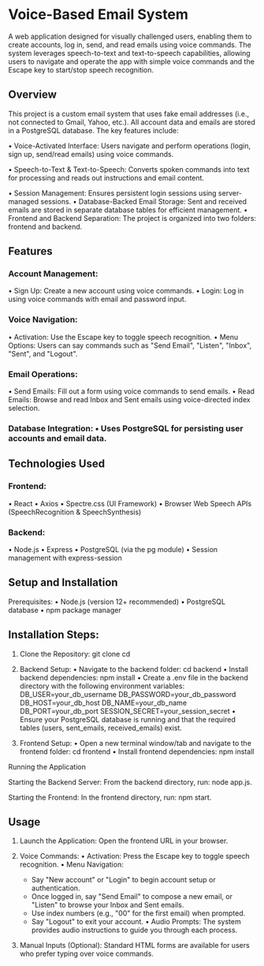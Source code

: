 # Voice-Based Email System

A web application designed for visually challenged users, enabling them to create accounts, log in, send, and read emails using voice commands. The system leverages speech-to-text and text-to-speech capabilities, allowing users to navigate and operate the app with simple voice commands and the Escape key to start/stop speech recognition.

## Overview

This project is a custom email system that uses fake email addresses (i.e., not connected to Gmail, Yahoo, etc.). All account data and emails are stored in a PostgreSQL database. The key features include:

 • Voice-Activated Interface: Users navigate and perform operations (login, sign up, send/read emails) using voice commands.

 • Speech-to-Text & Text-to-Speech: Converts spoken commands into text for processing and reads out instructions and email content.

 • Session Management: Ensures persistent login sessions using server-managed sessions.
 • Database-Backed Email Storage: Sent and received emails are stored in separate database tables for efficient management.
 • Frontend and Backend Separation: The project is organized into two folders: frontend and backend.


## Features

### Account Management: 
• Sign Up: Create a new account using voice commands. 
• Login: Log in using voice commands with email and password input.

### Voice Navigation: 
• Activation: Use the Escape key to toggle speech recognition. 
• Menu Options: Users can say commands such as "Send Email", "Listen", "Inbox", "Sent", and "Logout".

### Email Operations: 
• Send Emails: Fill out a form using voice commands to send emails.
• Read Emails: Browse and read Inbox and Sent emails using voice-directed index selection.

### Database Integration: • Uses PostgreSQL for persisting user accounts and email data.


## Technologies Used

### Frontend: 
• React 
• Axios • Spectre.css (UI Framework) 
• Browser Web Speech APIs (SpeechRecognition & SpeechSynthesis)

### Backend:
• Node.js
• Express
• PostgreSQL (via the pg module) 
• Session management with express-session


## Setup and Installation

Prerequisites: 
• Node.js (version 12+ recommended) 
• PostgreSQL database 
• npm package manager

## Installation Steps:

1. Clone the Repository: 
git clone <repository-url> 
cd <repository-directory>


2. Backend Setup: 
• Navigate to the backend folder: cd backend 
• Install backend dependencies: npm install 
• Create a .env file in the backend directory with the following environment variables:        DB_USER=your_db_username DB_PASSWORD=your_db_password DB_HOST=your_db_host DB_NAME=your_db_name DB_PORT=your_db_port SESSION_SECRET=your_session_secret 
• Ensure your PostgreSQL database is running and that the required tables (users, sent_emails, received_emails) exist.


3. Frontend Setup: 
• Open a new terminal window/tab and navigate to the frontend folder: cd frontend 
• Install frontend dependencies: npm install



Running the Application

Starting the Backend Server: From the backend directory, run: node app.js.

Starting the Frontend: In the frontend directory, run: npm start.

## Usage

1. Launch the Application: Open the frontend URL in your browser.


2. Voice Commands: 
• Activation: Press the Escape key to toggle speech recognition. 
• Menu Navigation: 
     - Say "New account" or "Login" to begin account setup or authentication.  
     - Once logged in, say "Send Email" to compose a new email, or "Listen" to browse your Inbox and Sent emails.  
     - Use index numbers (e.g., "00" for the first email) when prompted.  
     - Say "Logout" to exit your account. • Audio Prompts: The system provides audio instructions to guide you through each process.


3. Manual Inputs (Optional): Standard HTML forms are available for users who prefer typing over voice commands.